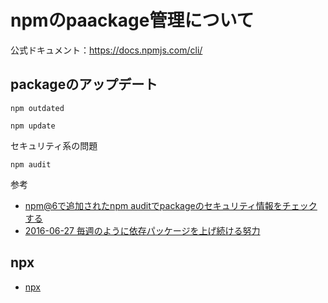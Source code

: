 # npmのpaackage管理について

公式ドキュメント：<https://docs.npmjs.com/cli/>

## packageのアップデート

```
npm outdated
```

```
npm update
```

セキュリティ系の問題

```
npm audit
```

参考

- [npm@6で追加されたnpm auditでpackageのセキュリティ情報をチェックする](https://blog.kazu69.net/2018/05/14/package_security_aware_with_npm_audit_added_npm_v6/)
- [2016-06-27 毎週のように依存パッケージを上げ続ける努力](http://techlog.voyagegroup.com/entry/2016/06/27/080000)

## npx

- [npx](https://www.npmjs.com/package/npx)


